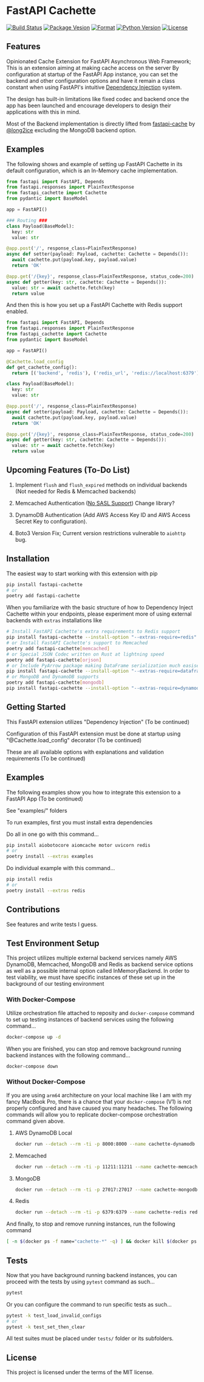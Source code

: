 # FastAPI Cachette

[![Build Status](https://travis-ci.com/aekasitt/fastapi-cachette.svg?branch=master)](https://app.travis-ci.com/github/aekasitt/fastapi-cachette)
[![Package Vesion](https://img.shields.io/pypi/v/fastapi-cachette)](https://pypi.org/project/fastapi-cachette)
[![Format](https://img.shields.io/pypi/format/fastapi-cachette)](https://pypi.org/project/fastapi-cachette)
[![Python Version](https://img.shields.io/pypi/pyversions/fastapi-cachette)](https://pypi.org/project/fastapi-cachette)
[![License](https://img.shields.io/pypi/l/fastapi-cachette)](https://pypi.org/project/fastapi-cachette)

## Features

Opinionated Cache Extension for FastAPI Asynchronous Web Framework;
This is an extension aiming at making cache access on the server
By configuration at startup of the FastAPI App instance, you can set the backend and other 
configuration options and have it remain a class constant when using FastAPI's
intuitive [Dependency Injection](https://fastapi.tiangolo.com/tutorial/dependencies/) system.

The design has built-in limitations like fixed codec and backend once the app has been launched and 
encourage developers to design their applications with this in mind.

Most of the Backend implementation is directly lifted from 
[fastapi-cache](https://github.com/long2ice/fastapi-cache) by 
[@long2ice](https://github.com/long2ice) excluding the MongoDB backend option.

## Examples

The following shows and example of setting up FastAPI Cachette in its default configuration, which
is an In-Memory cache implementation.

```py
from fastapi import FastAPI, Depends
from fastapi.responses import PlainTextResponse
from fastapi_cachette import Cachette
from pydantic import BaseModel

app = FastAPI()

### Routing ###
class Payload(BaseModel):
  key: str
  value: str

@app.post('/', response_class=PlainTextResponse)
async def setter(payload: Payload, cachette: Cachette = Depends()):
  await cachette.put(payload.key, payload.value)
  return 'OK'

@app.get('/{key}', response_class=PlainTextResponse, status_code=200)
async def getter(key: str, cachette: Cachette = Depends()):
  value: str = await cachette.fetch(key)
  return value
```

And then this is how you set up a FastAPI Cachette with Redis support enabled.

```py
from fastapi import FastAPI, Depends
from fastapi.responses import PlainTextResponse
from fastapi_cachette import Cachette
from pydantic import BaseModel

app = FastAPI()

@Cachette.load_config
def get_cachette_config():
  return [('backend', 'redis'), ('redis_url', 'redis://localhost:6379')]

class Payload(BaseModel):
  key: str
  value: str

@app.post('/', response_class=PlainTextResponse)
async def setter(payload: Payload, cachette: Cachette = Depends()):
  await cachette.put(payload.key, payload.value)
  return 'OK'

@app.get('/{key}', response_class=PlainTextResponse, status_code=200)
async def getter(key: str, cachette: Cachette = Depends()):
  value: str = await cachette.fetch(key)
  return value
```

## Upcoming Features (To-Do List)

1. Implement `flush` and `flush_expired` methods on individual backends 
(Not needed for Redis & Memcached backends)

2. Memcached Authentication ([No SASL Support](https://github.com/aio-libs/aiomcache/issues/12))
Change library?

3. DynamoDB Authentication (Add AWS Access Key ID and AWS Access Secret Key to configuration).

4. Boto3 Version Fix; Current version restrictions vulnerable to `aiohttp` bug.

## Installation

The easiest way to start working with this extension with pip

```bash
pip install fastapi-cachette
# or
poetry add fastapi-cachette
```

When you familiarize with the basic structure of how to Dependency Inject Cachette within your
endpoints, please experiment more of using external backends with `extras` installations like

```bash
# Install FastAPI Cachette's extra requirements to Redis support
pip install fastapi-cachette --install-option "--extras-require=redis"
# or Install FastAPI Cachette's support to Memcached
poetry add fastapi-cachette[memcached]
# or Special JSON Codec written on Rust at lightning speed
poetry add fastapi-cachette[orjson]
# or Include PyArrow package making DataFrame serialization much easiser
pip install fastapi-cachette --install-option "--extras-require=dataframe"
# or MongoDB and DynamoDB supports
poetry add fastapi-cachette[mongodb]
pip install fastapi-cachette --install-option "--extras-require=dynamodb"
```

## Getting Started

This FastAPI extension utilizes "Dependency Injection" (To be continued)

Configuration of this FastAPI extension must be done at startup using "@Cachette.load_config" 
decorator (To be continued)

These are all available options with explanations and validation requirements (To be continued)

## Examples

The following examples show you how to integrate this extension to a FastAPI App (To be continued)

See "examples/" folders

To run examples, first you must install extra dependencies

Do all in one go with this command...

```bash
pip install aiobotocore aiomcache motor uvicorn redis
# or
poetry install --extras examples
```

Do individual example with this command...

```bash
pip install redis
# or
poetry install --extras redis
```

## Contributions

See features and write tests I guess.

## Test Environment Setup

This project utilizes multiple external backend services namely AWS DynamoDB, Memcached, MongoDB and
Redis as backend service options as well as a possible internal option called InMemoryBackend. In
order to test viability, we must have specific instances of these set up in the background of our
testing environment 

### With Docker-Compose

Utilize orchestration file attached to reposity and `docker-compose` command to set up testing 
instances of backend services using the following command...

```bash
docker-compose up -d
```

When you are finished, you can stop and remove background running backend instances with the
following command...

```bash
docker-compose down
```

### Without Docker-Compose

If you are using `arm64` architecture on your local machine like I am with my fancy MacBook Pro, 
there is a chance that your `docker-compose` (V1) is not properly configured and have caused you 
many headaches. The following commands will allow you to replicate docker-compose orchestration
command given above.


1. AWS DynamoDB Local

    ```bash
    docker run --detach --rm -ti -p 8000:8000 --name cachette-dynamodb amazon/dynamodb-local:latest
    ```

2. Memcached

    ```bash
    docker run --detach --rm -ti -p 11211:11211 --name cachette-memcached memcached:bullseye
    ```

3. MongoDB

    ```bash
    docker run --detach --rm -ti -p 27017:27017 --name cachette-mongodb mongo:latest
    ```

4. Redis

    ```bash
    docker run --detach --rm -ti -p 6379:6379 --name cachette-redis redis:bullseye
    ```

And finally, to stop and remove running instances, run the following command

```bash
[ -n $(docker ps -f name="cachette-*" -q) ] && docker kill $(docker ps -f name="cachette-*" -q)
```

## Tests

Now that you have background running backend instances, you can proceed with the tests by using
`pytest` command as such...

```bash
pytest
```

Or you can configure the command to run specific tests as such...

```bash
pytest -k test_load_invalid_configs
# or
pytest -k test_set_then_clear
```

All test suites must be placed under `tests/` folder or its subfolders.

## License

This project is licensed under the terms of the MIT license.